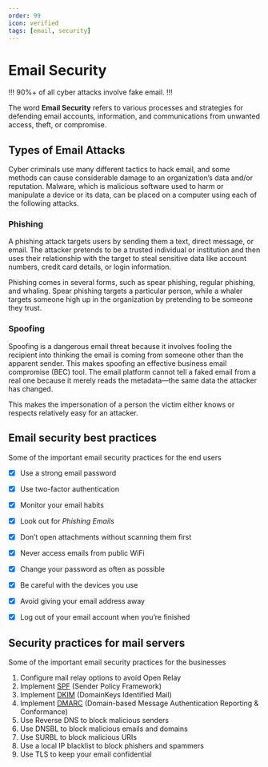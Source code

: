 ```yaml
---
order: 99
icon: verified
tags: [email, security]
---
```


# Email Security

!!!
90%+ of all cyber attacks involve fake email.
!!!

The word **Email Security** refers to various processes and strategies for defending email accounts, information, and communications from unwanted access, theft, or compromise. 

## Types of Email Attacks

Cyber criminals use many different tactics to hack email, and some methods can cause considerable damage to an organization’s data and/or reputation. Malware, which is malicious software used to harm or manipulate a device or its data, can be placed on a computer using each of the following attacks.

### Phishing

A phishing attack targets users by sending them a text, direct message, or email. The attacker pretends to be a trusted individual or institution and then uses their relationship with the target to steal sensitive data like account numbers, credit card details, or login information.

Phishing comes in several forms, such as spear phishing, regular phishing, and whaling. Spear phishing targets a particular person, while a whaler targets someone high up in the organization by pretending to be someone they trust.

### Spoofing

Spoofing is a dangerous email threat because it involves fooling the recipient into thinking the email is coming from someone other than the apparent sender. This makes spoofing an effective business email compromise (BEC) tool. The email platform cannot tell a faked email from a real one because it merely reads the metadata—the same data the attacker has changed. 

This makes the impersonation of a person the victim either knows or respects relatively easy for an attacker.


## Email security best practices

Some of the important email security practices for the end users

- [x] Use a strong email password 
- [x] Use two-factor authentication
- [x] Monitor your email habits
- [x] Look out for _Phishing Emails_
- [x] Don’t open attachments without scanning them first
- [x] Never access emails from public WiFi
- [x] Change your password as often as possible
- [x] Be careful with the devices you use
- [x] Avoid giving your email address away
- [x] Log out of your email account when you’re finished


## Security practices for mail servers

Some of the important email security practices for the businesses

1. Configure mail relay options to avoid Open Relay
2. Implement [SPF](SPF.md) (Sender Policy Framework)
3. Implement [DKIM](DKIM.md) (DomainKeys Identified Mail)
4. Implement [DMARC](DMARC.md) (Domain-based Message Authentication Reporting & Conformance)
5. Use Reverse DNS to block malicious senders
6. Use DNSBL to block malicious emails and domains
7. Use SURBL to block malicious URIs
8. Use a local IP blacklist to block phishers and spammers
9. Use TLS to keep your email confidential